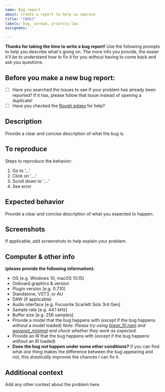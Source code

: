 ```yaml
---
name: Bug report
about: Create a report to help us improve
title: "[BUG]"
labels: bug, unread, priority:low
assignees: ''

---
```


**Thanks for taking the time to write a bug report!** Use the following prompts to help you describe what's going on.  The more info you provide, the easier it'll be to understand how to fix it for you without having to come back and ask you questions.

## Before you make a new bug report:
- [ ] Have you searched the Issues to see if your problem has already been reported? If it has, please follow that Issue instead of opening a duplicate!
- [ ] Have you checked the [Rough edges](https://github.com/sdatkinson/NeuralAmpModelerPlugin/tree/main?tab=readme-ov-file#rough-edges) for help?

## Description
Provide a clear and concise description of what the bug is.

## To reproduce
Steps to reproduce the behavior:
1. Go to '...'
2. Click on '....'
3. Scroll down to '....'
4. See error

## Expected behavior
Provide a clear and concise description of what you expected to happen.

## Screenshots
If applicable, add screenshots to help explain your problem.

## Computer & other info
**(please provide the following information):**
 - OS [e.g. Windows 10, macOS 10.15]
 - Onboard graphics & version
 - Plugin version [e.g. 0.7.10]
 - Standalone, VST3, or AU
 - DAW (if applicable)
 - Audio interface [e.g. Focusrite Scarlett Solo 3rd Gen]
 - Sample rate [e.g. 44.1 kHz]
 - Buffer size [e.g. 256 samples]
 - Provide a model that the bug happens with (_except_ if the bug happens _without_ a model loaded) _Note: Please try using [linear_10.nam](https://github.com/sdatkinson/neural-amp-modeler/blob/8cf2580121f181e751da9b7003fe72195d80955c/tests/resources/models/identity/linear_10.nam) and [wavenet_minimal](https://github.com/sdatkinson/neural-amp-modeler/blob/8cf2580121f181e751da9b7003fe72195d80955c/tests/resources/models/identity/wavenet_minimal.nam) and check whether they work as expected._
 - Provide an IR that the bug happens with (_except_ if the bug happens _without_ an IR loaded)
 - **Does the bug _not_ happen under some other conditions?** If you can find what _one_ thing makes the difference between the bug appearing and not, this _drastically_ improves the chances I can fix it.

## Additional context
Add any other context about the problem here.
